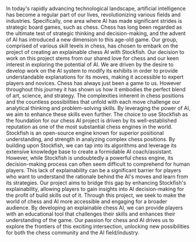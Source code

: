 In today's rapidly advancing technological landscape, artificial intelligence has become a regular part of our lives, revolutionizing various fields and industries. Specifically, one area where AI has made significant strides is strategic board games, such as chess. Chess has long been regarded as the ultimate test of strategic thinking and decision-making, and the advent of AI has introduced a new dimension to this age-old game.
Our group, comprised of various skill levels in chess, has chosen to embark on the project of creating an explainable chess AI with Stockfish. Our decision to work on this project stems from our shared love for chess and our keen interest in exploring the potential of AI. We are driven by the desire to develop work on the AI system to modify its exhibits in order to provide understandable explanations for its moves, making it accessible to expert players and novices.
Chess has always just been a game to us. However throughout this journey it has shown us how it embodies the perfect blend of art, science, and strategy. The complexities inherent in chess positions and the countless possibilities that unfold with each move challenge our analytical thinking and problem-solving skills. By leveraging the power of AI, we aim to enhance these skills even further.
The choice to use Stockfish as the foundation for our chess AI project is driven by its well-established reputation as one of the most substantial chess engines in the world. Stockfish is an open-source engine known for superior positional understanding, and strength in analyzing complex chess positions. By building upon Stockfish, we can tap into its algorithms and leverage its extensive knowledge base to create a formidable AI coach/assistant.
However, while Stockfish is undoubtedly a powerful chess engine, its decision-making process can often seem difficult to comprehend for human players. This lack of explainability can be a significant barrier for players who want to understand the rationale behind the AI's moves and learn from its strategies. Our project aims to bridge this gap by enhancing Stockfish's explainability, allowing players to gain insights into AI decision-making for the profit of build skills out of it.
Through this project, we seek to make the world of chess and AI more accessible and engaging for a broader audience. By developing an explainable chess AI, we can provide players with an educational tool that challenges their skills and enhances their understanding of the game. Our passion for chess and AI drives us to explore the frontiers of this exciting intersection, unlocking new possibilities for both the chess community and the AI field/industry.